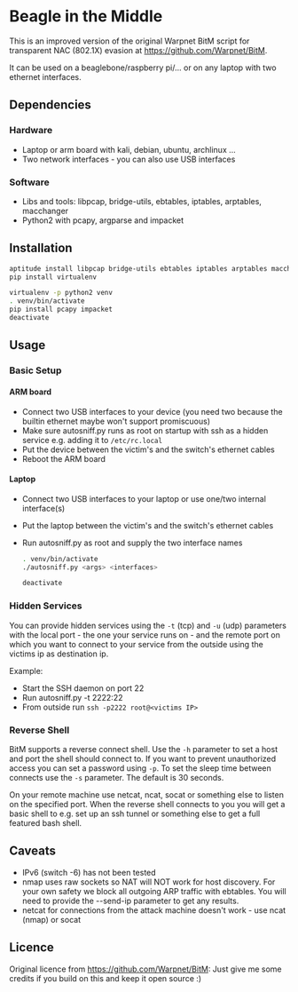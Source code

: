 # Beagle in the Middle

This is an improved version of the original Warpnet BitM script for transparent
NAC (802.1X) evasion at https://github.com/Warpnet/BitM.

It can be used on a beaglebone/raspberry pi/... or on any laptop with two ethernet interfaces.

## Dependencies

### Hardware
* Laptop or arm board with kali, debian, ubuntu, archlinux ...
* Two network interfaces - you can also use USB interfaces

### Software
* Libs and tools: libpcap, bridge-utils, ebtables, iptables, arptables, macchanger
* Python2 with pcapy, argparse and impacket

## Installation

~~~sh
aptitude install libpcap bridge-utils ebtables iptables arptables macchanger
pip install virtualenv

virtualenv -p python2 venv
. venv/bin/activate
pip install pcapy impacket
deactivate
~~~

## Usage

### Basic Setup

#### ARM board
* Connect two USB interfaces to your device (you need two because the builtin ethernet maybe won't support promiscuous)
* Make sure autosniff.py runs as root on startup with ssh as a hidden service e.g. adding it to `/etc/rc.local`
* Put the device between the victim's and the switch's ethernet cables
* Reboot the ARM board

#### Laptop
* Connect two USB interfaces to your laptop or use one/two internal interface(s)
* Put the laptop between the victim's and the switch's ethernet cables
* Run autosniff.py as root and supply the two interface names

  ~~~sh
  . venv/bin/activate
  ./autosniff.py <args> <interfaces>

  deactivate
  ~~~

### Hidden Services

You can provide hidden services using the `-t` (tcp) and `-u` (udp) parameters
with the local port - the one your service runs on - and the remote port on which
you want to connect to your service from the outside using the victims ip as
destination ip.

Example:

* Start the SSH daemon on port 22
* Run autosniff.py -t 2222:22
* From outside run `ssh -p2222 root@<victims IP>`

### Reverse Shell

BitM supports a reverse connect shell. Use the `-h` parameter to set a host
and port the shell should connect to. If you want to prevent unauthorized access
you can set a password using `-p`. To set the sleep time between connects use
the `-s` parameter. The default is 30 seconds.

On your remote machine use netcat, ncat, socat or something else to listen
on the specified port. When the reverse shell connects to you you will get
a basic shell to e.g. set up an ssh tunnel or something else to get a full
featured bash shell.

## Caveats

* IPv6 (switch -6) has not been tested
* nmap uses raw sockets so NAT will NOT work for host discovery.
  For your own safety we block all outgoing ARP traffic with ebtables.
  You will need to provide the --send-ip parameter to get any results.
* netcat for connections from the attack machine doesn't work - use ncat (nmap) or socat

## Licence

Original licence from https://github.com/Warpnet/BitM:
Just give me some credits if you build on this and keep it open source :)
